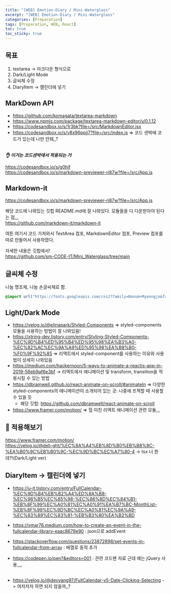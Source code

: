 ```yaml
---
title: "[WEB] Emotion-Diary / Mini-Waterglass"
excerpt: "[WEB] Emotion-Diary / Mini-Waterglass"
categories: [Preparation]
tags: [Preparation, WEB, React]
toc: true
toc_sticky: true
---
```


## 목표

1. textarea -> 마크다운 형식으로
2. Dark/Light Mode
3. 글씨체 수정
4. DiaryItem -> 캘린더에 넣기

## MarkDown API

- <https://github.com/komagata/textarea-markdown>
- <https://www.npmjs.com/package/textarea-markdown-editor/v/0.1.12>
- <https://codesandbox.io/s/1r3bk?file=/src/MarkdownEditor.jsx>
- <https://codesandbox.io/s/v8x96ppjj7?file=/src/index.js> => 코드 샌박에 코드가 있는데 나만 안돼,,? <br>
  <br>

**_👌 이거는 코드샌박에서 적용되는 거_** <br>

<https://codesandbox.io/s/g0hif> <br>
<https://codesandbox.io/s/markdown-previewer-ri87w?file=/src/App.js>

## Markdown-it

<https://codesandbox.io/s/markdown-previewer-ri87w?file=/src/App.js> <br>

해당 코드에 나와있는 깃헙 README.md에 잘 나와있다. 모듈들을 다 다운받아야 된다는 점,,,<br>
<https://github.com/markdown-it/markdown-it>
<br>

여튼 여기서 코드 가져와서 TextArea 컴포, MarkdownEditor 컴포, Preview 컴포를 따로 만들어서 사용하였다.
<br>

자세한 내용은 깃헙에서!
<br>
<https://github.com/sm-CODE-IT/Mini_Waterglass/tree/main>

## 글씨체 수정

나눔 명조체, 나눔 손글씨체로 함.
<br>

```css
@import url("https://fonts.googleapis.com/css2?family=Nanum+Myeongjo&family=Nanum+Pen+Script&display=swap");
```

## Light/Dark Mode

- <https://velog.io/@elinapark/Styled-Components> => styled-components 모듈을 사용하는 방법이 잘 나와있음!
- <https://xtring-dev.tistory.com/entry/Styling-Styled-Components-%EC%9D%B4%ED%95%B4%ED%95%98%EA%B3%A0-%EC%82%AC%EC%9A%A9%ED%95%98%EA%B8%B0-%F0%9F%92%85> => 리액트에서 styled-component를 사용하는 이유와 사용법이 상세히 나와있음
- <https://medium.com/hackernoon/5-ways-to-animate-a-reactjs-app-in-2019-56eb9af6e3bf> -> 리액트에서 애니메이션 및 transform, transition을 적용시킬 수 있는 방법
- <https://dbramwell.github.io/react-animate-on-scroll/#animateIn> => 다양한 styled-components의 애니메이션이 소개되어 있는 곳: 나중에 프젝할 때 사용할 수 있을 듯
  - 해당 깃헙: <https://github.com/dbramwell/react-animate-on-scroll>
- <https://www.framer.com/motion/> => 헐 미친 리액트 애니메이션 관련 모듈,,,

## 🌟 적용해보기

<https://www.framer.com/motion/> <br>
<https://velog.io/@deli-ght/%EC%8A%A4%EB%8D%B0%EB%B8%8C-%EA%B0%9C%EB%B0%9C-%EC%9D%BC%EC%A7%80-4> -> tsx 너 뭔데?!(Dark/Light ver)

## DiaryItem -> 캘린더에 넣기

- <https://u-it.tistory.com/entry/FullCalendar-%EC%9D%B4%EB%B2%A4%ED%8A%B8-%EC%98%B5%EC%85%98-%EC%86%8D%EC%84%B1-%EB%8F%99%EC%A0%81%EC%A0%91%EA%B7%BC-MonthList-%EB%8F%99%EC%9D%BC%EC%A0%81%EC%9A%A9-%EC%83%89%EC%83%81-%EB%B3%80%EA%B2%BD>
- <https://vmar76.medium.com/how-to-create-an-event-in-the-fullcalendar-library-eaac8679e90> : json으로 addEvent
- <https://stackoverflow.com/questions/23872898/set-events-in-fullcalendar-from-array> : 배열로 동적 추가
- <https://codepen.io/pen?&editors=001> : 관련 코드팬 자료 근데 얘는 jQuery 사용,,,,
  <br> <br>

- <https://velog.io/@devyang97/FullCalendar-v5-Date-Clicking-Selecting> -> 여차저차 하면 되지 않을까,,?

